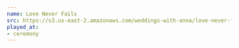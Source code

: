 ```yaml
---
name: Love Never Fails
src: https://s3.us-east-2.amazonaws.com/weddings-with-anna/love-never-fails.mp3
played_at:
- ceremony
---
```

